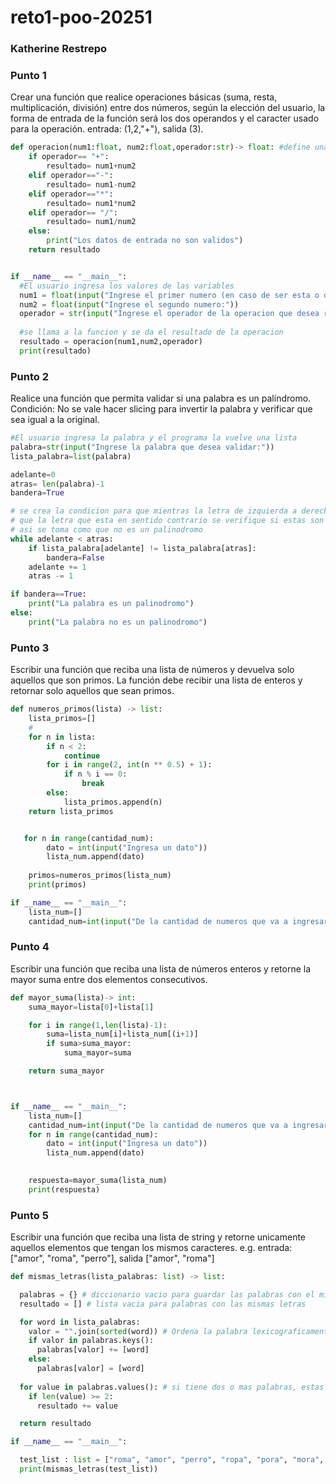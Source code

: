 # reto1-poo-20251
### Katherine Restrepo
### Punto 1
Crear una función que realice operaciones básicas (suma, resta, multiplicación, división) entre dos números, 
según la elección del usuario, la forma de entrada de la función será los dos operandos y el caracter usado
para la operación. entrada: (1,2,"+"), salida (3).

```python
def operacion(num1:float, num2:float,operador:str)-> float: #define una funcion que en base al operador recibido realiza una operacion
    if operador== "+":
        resultado= num1+num2
    elif operador=="-":
        resultado= num1-num2
    elif operador=="*":
        resultado= num1*num2
    elif operador== "/":
        resultado= num1/num2
    else:
        print("Los datos de entrada no son validos")
    return resultado


if __name__ == "__main__":
  #El usuario ingresa los valores de las variables
  num1 = float(input("Ingrese el primer numero (en caso de ser esta o division el minuendo o dividendo respectivamente):"))
  num2 = float(input("Ingrese el segundo numero:"))
  operador = str(input("Ingrese el operador de la operacion que desea realizar:"))
  
  #se llama a la funcion y se da el resultado de la operacion
  resultado = operacion(num1,num2,operador)
  print(resultado)
```

### Punto 2
Realice una función que permita validar si una palabra es un palíndromo. 
Condición: No se vale hacer slicing para invertir la palabra y verificar 
que sea igual a la original.

```python
#El usuario ingresa la palabra y el programa la vuelve una lista
palabra=str(input("Ingrese la palabra que desea validar:"))
lista_palabra=list(palabra)

adelante=0
atras= len(palabra)-1
bandera=True

# se crea la condicion para que mientras la letra de izquierda a derecha este antes
# que la letra que esta en sentido contrario se verifique si estas son iguales, de no ser 
# asi se toma como que no es un palinodromo
while adelante < atras:
    if lista_palabra[adelante] != lista_palabra[atras]:
        bandera=False
    adelante += 1
    atras -= 1

if bandera==True:
    print("La palabra es un palinodromo")
else:
    print("La palabra no es un palinodromo")
```
### Punto 3
Escribir una función que reciba una lista de números y devuelva solo aquellos que son primos. 
La función debe recibir una lista de enteros y retornar solo aquellos que sean primos.

```python
def numeros_primos(lista) -> list:
    lista_primos=[]
    #
    for n in lista:
        if n < 2:
            continue
        for i in range(2, int(n ** 0.5) + 1):
            if n % i == 0:
                break
        else:
            lista_primos.append(n)
    return lista_primos


   for n in range(cantidad_num):
        dato = int(input("Ingresa un dato"))
        lista_num.append(dato)
        
    primos=numeros_primos(lista_num)
    print(primos)

if __name__ == "__main__":
    lista_num=[]
    cantidad_num=int(input("De la cantidad de numeros que va a ingresar"))
```

### Punto 4
Escribir una función que reciba una lista de números enteros y retorne la mayor suma entre dos elementos consecutivos.

```python
def mayor_suma(lista)-> int:
    suma_mayor=lista[0]+lista[1]

    for i in range(1,len(lista)-1):
        suma=lista_num[i]+lista_num[(i+1)]
        if suma>suma_mayor:
            suma_mayor=suma

    return suma_mayor



if __name__ == "__main__":
    lista_num=[]
    cantidad_num=int(input("De la cantidad de numeros que va a ingresar"))
    for n in range(cantidad_num):
        dato = int(input("Ingresa un dato"))
        lista_num.append(dato)
        

    respuesta=mayor_suma(lista_num)
    print(respuesta)
```
### Punto 5
Escribir una función que reciba una lista de string y retorne unicamente aquellos elementos que tengan 
los mismos caracteres. e.g. entrada: ["amor", "roma", "perro"], salida ["amor", "roma"]

```python
def mismas_letras(lista_palabras: list) -> list:

  palabras = {} # diccionario vacio para guardar las palabras con el mismo orden lexicografico
  resultado = [] # lista vacia para palabras con las mismas letras

  for word in lista_palabras:
    valor = "".join(sorted(word)) # Ordena la palabra lexicograficamente y guarda la palabra original
    if valor in palabras.keys():
      palabras[valor] += [word]
    else:
      palabras[valor] = [word]
  
  for value in palabras.values(): # si tiene dos o mas palabras, estas tienen las mismas letras
    if len(value) >= 2:
      resultado += value

  return resultado 

if __name__ == "__main__":

  test_list : list = ["roma", "amor", "perro", "ropa", "pora", "mora", "juan", "porre"]
  print(mismas_letras(test_list))
```
